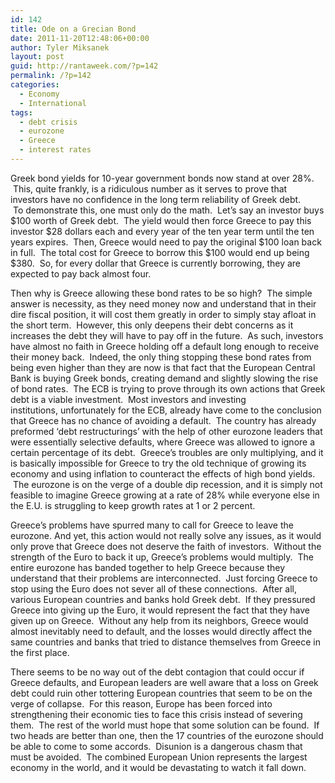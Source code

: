 ```yaml
---
id: 142
title: Ode on a Grecian Bond
date: 2011-11-20T12:48:06+00:00
author: Tyler Miksanek
layout: post
guid: http://rantaweek.com/?p=142
permalink: /?p=142
categories:
  - Economy
  - International
tags:
  - debt crisis
  - eurozone
  - Greece
  - interest rates
---
```

Greek bond yields for 10-year government bonds now stand at over 28%.  This, quite frankly, is a ridiculous number as it serves to prove that investors have no confidence in the long term reliability of Greek debt.  To demonstrate this, one must only do the math.  Let&#8217;s say an investor buys $100 worth of Greek debt.  The yield would then force Greece to pay this investor $28 dollars each and every year of the ten year term until the ten years expires.  Then, Greece would need to pay the original $100 loan back in full.  The total cost for Greece to borrow this $100 would end up being $380.  So, for every dollar that Greece is currently borrowing, they are expected to pay back almost four.

Then why is Greece allowing these bond rates to be so high?  The simple answer is necessity, as they need money now and understand that in their dire fiscal position, it will cost them greatly in order to simply stay afloat in the short term.  However, this only deepens their debt concerns as it increases the debt they will have to pay off in the future.  As such, investors have almost no faith in Greece holding off a default long enough to receive their money back.  Indeed, the only thing stopping these bond rates from being even higher than they are now is that fact that the European Central Bank is buying Greek bonds, creating demand and slightly slowing the rise of bond rates.  The ECB is trying to prove through its own actions that Greek debt is a viable investment.  Most investors and investing institutions, unfortunately for the ECB, already have come to the conclusion that Greece has no chance of avoiding a default.  The country has already preformed &#8216;debt restructurings&#8217; with the help of other eurozone leaders that were essentially selective defaults, where Greece was allowed to ignore a certain percentage of its debt.  Greece&#8217;s troubles are only multiplying, and it is basically impossible for Greece to try the old technique of growing its economy and using inflation to counteract the effects of high bond yields.  The eurozone is on the verge of a double dip recession, and it is simply not feasible to imagine Greece growing at a rate of 28% while everyone else in the E.U. is struggling to keep growth rates at 1 or 2 percent.

Greece&#8217;s problems have spurred many to call for Greece to leave the eurozone. And yet, this action would not really solve any issues, as it would only prove that Greece does not deserve the faith of investors.  Without the strength of the Euro to back it up, Greece&#8217;s problems would multiply.  The entire eurozone has banded together to help Greece because they understand that their problems are interconnected.  Just forcing Greece to stop using the Euro does not sever all of these connections.  After all, various European countries and banks hold Greek debt.  If they pressured Greece into giving up the Euro, it would represent the fact that they have given up on Greece.  Without any help from its neighbors, Greece would almost inevitably need to default, and the losses would directly affect the same countries and banks that tried to distance themselves from Greece in the first place.

There seems to be no way out of the debt contagion that could occur if Greece defaults, and European leaders are well aware that a loss on Greek debt could ruin other tottering European countries that seem to be on the verge of collapse.  For this reason, Europe has been forced into strengthening their economic ties to face this crisis instead of severing them.  The rest of the world must hope that some solution can be found.  If two heads are better than one, then the 17 countries of the eurozone should be able to come to some accords.  Disunion is a dangerous chasm that must be avoided.  The combined European Union represents the largest economy in the world, and it would be devastating to watch it fall down.